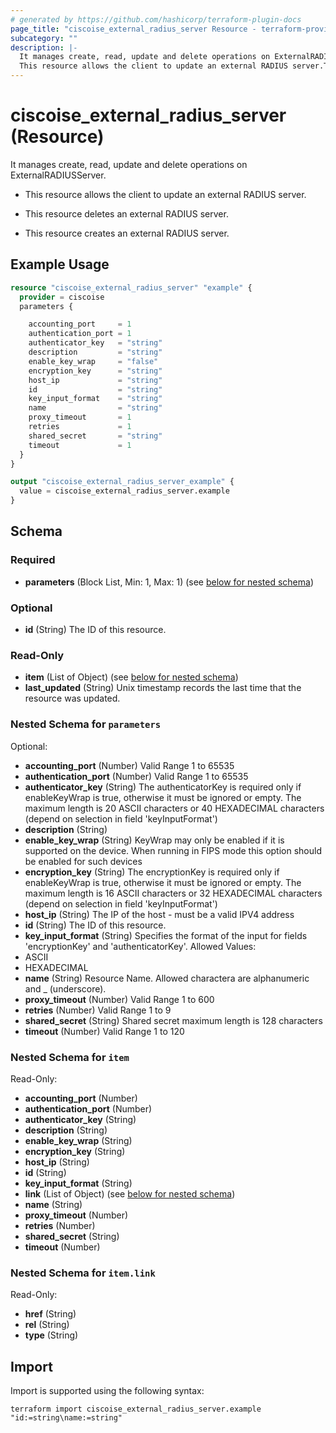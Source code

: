 ```yaml
---
# generated by https://github.com/hashicorp/terraform-plugin-docs
page_title: "ciscoise_external_radius_server Resource - terraform-provider-ciscoise"
subcategory: ""
description: |-
  It manages create, read, update and delete operations on ExternalRADIUSServer.
  This resource allows the client to update an external RADIUS server.This resource deletes an external RADIUS server.This resource creates an external RADIUS server.
---
```


# ciscoise_external_radius_server (Resource)

It manages create, read, update and delete operations on ExternalRADIUSServer.

- This resource allows the client to update an external RADIUS server.

- This resource deletes an external RADIUS server.

- This resource creates an external RADIUS server.

## Example Usage

```terraform
resource "ciscoise_external_radius_server" "example" {
  provider = ciscoise
  parameters {

    accounting_port     = 1
    authentication_port = 1
    authenticator_key   = "string"
    description         = "string"
    enable_key_wrap     = "false"
    encryption_key      = "string"
    host_ip             = "string"
    id                  = "string"
    key_input_format    = "string"
    name                = "string"
    proxy_timeout       = 1
    retries             = 1
    shared_secret       = "string"
    timeout             = 1
  }
}

output "ciscoise_external_radius_server_example" {
  value = ciscoise_external_radius_server.example
}
```

<!-- schema generated by tfplugindocs -->
## Schema

### Required

- **parameters** (Block List, Min: 1, Max: 1) (see [below for nested schema](#nestedblock--parameters))

### Optional

- **id** (String) The ID of this resource.

### Read-Only

- **item** (List of Object) (see [below for nested schema](#nestedatt--item))
- **last_updated** (String) Unix timestamp records the last time that the resource was updated.

<a id="nestedblock--parameters"></a>
### Nested Schema for `parameters`

Optional:

- **accounting_port** (Number) Valid Range 1 to 65535
- **authentication_port** (Number) Valid Range 1 to 65535
- **authenticator_key** (String) The authenticatorKey is required only if enableKeyWrap is true, otherwise it must be ignored or empty.
The maximum length is 20 ASCII characters or 40 HEXADECIMAL characters (depend on selection in field 'keyInputFormat')
- **description** (String)
- **enable_key_wrap** (String) KeyWrap may only be enabled if it is supported on the device.
When running in FIPS mode this option should be enabled for such devices
- **encryption_key** (String) The encryptionKey is required only if enableKeyWrap is true, otherwise it must be ignored or empty.
The maximum length is 16 ASCII characters or 32 HEXADECIMAL characters (depend on selection in field 'keyInputFormat')
- **host_ip** (String) The IP of the host - must be a valid IPV4 address
- **id** (String) The ID of this resource.
- **key_input_format** (String) Specifies the format of the input for fields 'encryptionKey' and 'authenticatorKey'.
Allowed Values:
- ASCII
- HEXADECIMAL
- **name** (String) Resource Name. Allowed charactera are alphanumeric and _ (underscore).
- **proxy_timeout** (Number) Valid Range 1 to 600
- **retries** (Number) Valid Range 1 to 9
- **shared_secret** (String) Shared secret maximum length is 128 characters
- **timeout** (Number) Valid Range 1 to 120


<a id="nestedatt--item"></a>
### Nested Schema for `item`

Read-Only:

- **accounting_port** (Number)
- **authentication_port** (Number)
- **authenticator_key** (String)
- **description** (String)
- **enable_key_wrap** (String)
- **encryption_key** (String)
- **host_ip** (String)
- **id** (String)
- **key_input_format** (String)
- **link** (List of Object) (see [below for nested schema](#nestedobjatt--item--link))
- **name** (String)
- **proxy_timeout** (Number)
- **retries** (Number)
- **shared_secret** (String)
- **timeout** (Number)

<a id="nestedobjatt--item--link"></a>
### Nested Schema for `item.link`

Read-Only:

- **href** (String)
- **rel** (String)
- **type** (String)

## Import

Import is supported using the following syntax:

```shell
terraform import ciscoise_external_radius_server.example "id:=string\name:=string"
```
